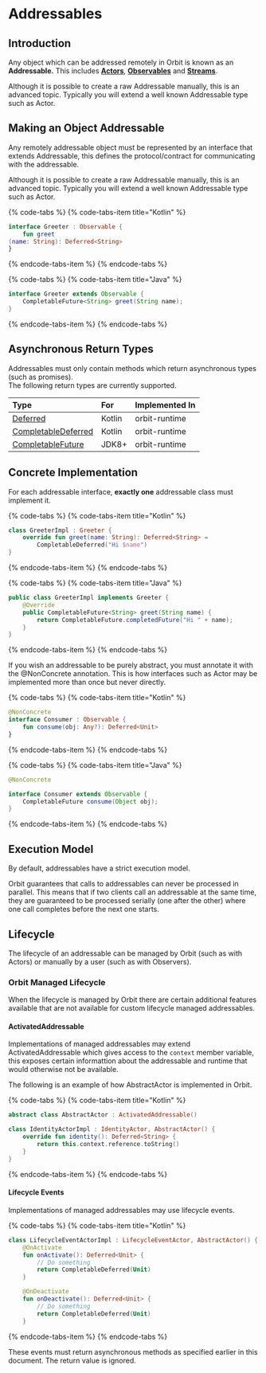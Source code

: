 # Addressables

## Introduction

Any object which can be addressed remotely in Orbit is known as an **Addressable.** This includes [**Actors**](actors.md), [**Observables**](observables.md) and [**Streams**](streams.md). 

Although it is possible to create a raw Addressable manually, this is an advanced topic. Typically you will extend a well known Addressable type such as Actor.

## Making an Object Addressable

Any remotely addressable object must be represented by an interface that extends Addressable, this defines the protocol/contract for communicating with the addressable.

Although it is possible to create a raw Addressable manually, this is an advanced topic. Typically you will extend a well known Addressable type such as Actor.

{% code-tabs %}
{% code-tabs-item title="Kotlin" %}
```kotlin
interface Greeter : Observable {
    fun greet(name: String): Deferred<String>
}
```
{% endcode-tabs-item %}
{% endcode-tabs %}

{% code-tabs %}
{% code-tabs-item title="Java" %}
```java
interface Greeter extends Observable {
    CompletableFuture<String> greet(String name);
}
```
{% endcode-tabs-item %}
{% endcode-tabs %}

## Asynchronous Return Types

Addressables must only contain methods which return asynchronous types \(such as promises\).  
The following return types are currently supported.

| Type | For | Implemented In |
| :--- | :--- | :--- |
| [Deferred](https://kotlin.github.io/kotlinx.coroutines/kotlinx-coroutines-core/kotlinx.coroutines/-deferred/) | Kotlin | orbit-runtime |
| [CompletableDeferred](https://kotlin.github.io/kotlinx.coroutines/kotlinx-coroutines-core/kotlinx.coroutines/-completable-deferred/index.html) | Kotlin | orbit-runtime |
| [CompletableFuture](https://docs.oracle.com/javase/8/docs/api/java/util/concurrent/CompletableFuture.html) | JDK8+ | orbit-runtime |

## Concrete Implementation

For each addressable interface, **exactly one** addressable class must implement it.

{% code-tabs %}
{% code-tabs-item title="Kotlin" %}
```kotlin
class GreeterImpl : Greeter {
    override fun greet(name: String): Deferred<String> = 
        CompletableDeferred("Hi $name")
}
```
{% endcode-tabs-item %}
{% endcode-tabs %}

{% code-tabs %}
{% code-tabs-item title="Java" %}
```java
public class GreeterImpl implements Greeter {
    @Override
    public CompletableFuture<String> greet(String name) {
        return CompletableFuture.completedFuture("Hi " + name);
    }
}
```
{% endcode-tabs-item %}
{% endcode-tabs %}

If you wish an addressable to be purely abstract, you must annotate it with the @NonConcrete annotation. This is how interfaces such as Actor may be implemented more than once but never directly.

{% code-tabs %}
{% code-tabs-item title="Kotlin" %}
```kotlin
@NonConcrete
interface Consumer : Observable {
    fun consume(obj: Any?): Deferred<Unit>
}
```
{% endcode-tabs-item %}
{% endcode-tabs %}

{% code-tabs %}
{% code-tabs-item title="Java" %}
```java
@NonConcrete
interface Consumer extends Observable {
    CompletableFuture consume(Object obj);
}
```
{% endcode-tabs-item %}
{% endcode-tabs %}

## Execution Model

By default, addressables have a strict execution model. 

Orbit guarantees that calls to addressables can never be processed in parallel. This means that if two clients call an addressable at the same time, they are guaranteed to be processed serially \(one after the other\) where one call completes before the next one starts.

## Lifecycle

The lifecycle of an addressable can be managed by Orbit \(such as with Actors\) or manually by a user \(such as with Observers\).

### Orbit Managed Lifecycle

When the lifecycle is managed by Orbit there are certain additional features available that are not available for custom lifecycle managed addressables.

#### ActivatedAddressable

Implementations of managed addressables may extend ActivatedAddressable which gives access to the `context` member variable, this exposes certain informattion about the addressable and runtime that would otherwise not be available.

The following is an example of how AbstractActor is implemented in Orbit.

{% code-tabs %}
{% code-tabs-item title="Kotlin" %}
```kotlin
abstract class AbstractActor : ActivatedAddressable()

class IdentityActorImpl : IdentityActor, AbstractActor() {
    override fun identity(): Deferred<String> {
        return this.context.reference.toString()
    }
}
```
{% endcode-tabs-item %}
{% endcode-tabs %}

#### Lifecycle Events

Implementations of managed addressables may use lifecycle events. 

{% code-tabs %}
{% code-tabs-item title="Kotlin" %}
```kotlin
class LifecycleEventActorImpl : LifecycleEventActor, AbstractActor() {
    @OnActivate
    fun onActivate(): Deferred<Unit> {
        // Do something
        return CompletableDeferred(Unit)
    }

    @OnDeactivate
    fun onDeactivate(): Deferred<Unit> {
        // Do something
        return CompletableDeferred(Unit)
    }
```
{% endcode-tabs-item %}
{% endcode-tabs %}

These events must return asynchronous methods as specified earlier in this document. The return value is ignored.

